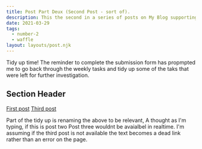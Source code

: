 ```yaml
---
title: Post Part Deux (Second Post - sort of).
description: This the second in a series of posts on My Blog supporting my JAMStack Portfolio.
date: 2021-03-29
tags:
  - number-2
  - waffle
layout: layouts/post.njk
---
```

Tidy up time! The reminder to complete the submission form has propmpted me to go back through the weekly tasks and tidy up some of the taks that were left for further investigation.

## Section Header

<a href="{{ '/posts/firstpost/' | url }}">First post</a>
<a href="{{ '/posts/thirdpost/' | url }}">Third post</a>

Part of the tidy up is renaming the above to be relevant, A thought as I'm typing, if this is post two Post three wouldnt be avaialbel in realtime. I'm assuming if the third post is not available the text becomes a dead link rather than an error on the page.

